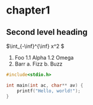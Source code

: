 # chapter1

## Second level heading

$\int_{-\inf}^{\inf} x^2 $

1. Foo
  1.1  Alpha
  1.2  Omega
2. Barr
a. Fizz
b. Buzz

```c++
#include<stdio.h>

int main(int ac, char** av) {
    printf("Hello, world!");
}
```

